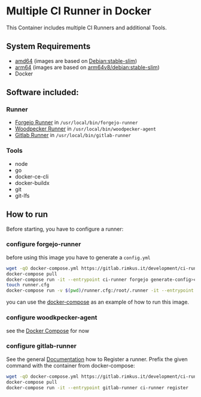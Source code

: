 # Multiple CI Runner in Docker

This Container includes multiple CI Runners and additional Tools.

## System Requirements
- [amd64](https://hub.docker.com/repository/docker/ravermeister/ci-runner/tags?name=amd64) (images are based on [Debian:stable-slim](https://hub.docker.com/_/debian/tags?name=stable-slim))
- [arm64](https://hub.docker.com/repository/docker/ravermeister/ci-runner/tags?name=arm64) (images are based on [arm64v8/debian:stable-slim](https://hub.docker.com/r/arm64v8/debian/tags?name=stable-slim))
- Docker

## Software included:

### Runner
- [Forgejo Runner](https://code.forgejo.org/forgejo/runner/releases) in `/usr/local/bin/forgejo-runner`
- [Woodpecker Runner](https://github.com/woodpecker-ci/woodpecker/releases) in `/usr/local/bin/woodpecker-agent`
- [Gitlab Runner](https://gitlab.com/gitlab-org/gitlab-runner/-/releases) in `/usr/local/bin/gitlab-runner`

### Tools
- node
- go
- docker-ce-cli
- docker-buildx
- git
- git-lfs

## How to run

Before starting, you have to configure a runner:

### configure forgejo-runner
before using this image you have to generate a `config.yml`
```bash
wget -qO docker-compose.yml https://gitlab.rimkus.it/development/ci-runner/-/raw/main/docker-compose.yml?ref_type=heads
docker-compose pull
docker-compose run -it --entrypoint ci-runner forgejo generate-config>config.yml
touch runner.cfg
docker-compose run -v $(pwd)/runner.cfg:/root/.runner -it --entrypoint ci-runner forgejo register
```

you can use the [docker-compose](https://gitlab.rimkus.it/development/ci-runner/-/blob/main/docker-compose.yml?ref_type=heads) as an example
of how to run this image. 

### configure woodkpecker-agent
see the [Docker Compose](https://gitlab.rimkus.it/development/ci-runner/-/blob/main/docker-compose.yml?ref_type=heads) for now

### configure gitlab-runner
See the general [Documentation](https://docs.gitlab.com/runner/register/) how to Register a runner.
Prefix the given command with the container from docker-compose:
```bash
wget -qO docker-compose.yml https://gitlab.rimkus.it/development/ci-runner/-/raw/main/docker-compose.yml?ref_type=heads
docker-compose pull
docker-compose run -it --entrypoint gitlab-runner ci-runner register
```
